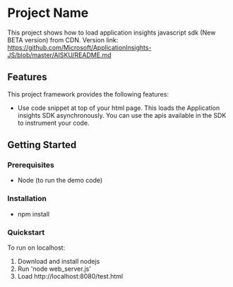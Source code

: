 # Project Name

This project shows how to load application insights javascript sdk (New BETA version) from CDN.
Version link: https://github.com/Microsoft/ApplicationInsights-JS/blob/master/AISKU/README.md


## Features

This project framework provides the following features:

* Use code snippet at top of your html page. This loads the Application insights SDK asynchronously. You can use the apis available in the SDK to instrument your code.

## Getting Started

### Prerequisites

- Node (to run the demo code)


### Installation

- npm install

### Quickstart
To run on localhost:

1. Download and install nodejs
2. Run 'node web_server.js'
3. Load http://localhost:8080/test.html

